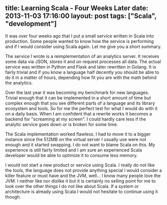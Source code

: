 title: Learning Scala - Four Weeks Later
date: 2013-11-03 17:16:00
layout: post
tags: ["Scala", "development"]
---
It was over four weeks ago that I put a small service written in Scala into production. Some people wanted to know how the service is performing and if I would consider using Scala again. Let me give you a short summary.
<!--MORE-->

The service I wrote is a reimplementation of an analytics server. It receives some data via JSON, stores it and on request processes all data. The actual service was written in Python and Flask and later rewritten in Golang. It is fairly trivial and if you know a language half decently you should be able to do it in a matter of hours, depending how fit you are with the math behind the analytics.

Over the last year it was becoming my benchmark for new languages. Trivial enough that it can be implemented in a short amount of time but complex enough that you see different parts of a language and its library ecosystem and tools. So for me the perfect test for what I would do with it on a daily basis. When I am confident that a rewrite works it becomes a backend for "screaming at my screen". I could hardly care less if the analytic service goes down or is broken for some time.

The Scala implementation worked flawless. I had to move it to a bigger instance since the 512MB on the virtual server I usually use were not enough and it started swapping. I do not want to blame Scala on this. My experience is still fairly limited and I am sure an experienced Scala developer would be able to optimize it to consume less memory.

I would not start a new product or service using Scala. I really do not like the tools, the language does not provide anything special I would consider a killer feature or must have and the JVM, well... I know many people love the JVM. I neither like nor dislike it but it is certainly no selling point for me to look over the other things I do not like about Scala. If a system or architecture is already using Scala I would not hesitate to continue using it though.